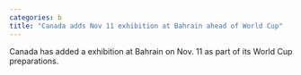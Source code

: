 ```yaml
---
categories: b
title: "Canada adds Nov 11 exhibition at Bahrain ahead of World Cup"
---
```

Canada has added a exhibition at Bahrain on Nov. 11 as part of its World Cup preparations.